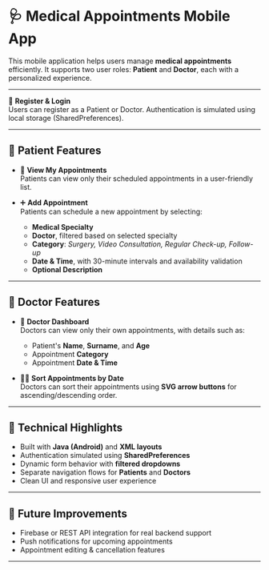 # 🩺 Medical Appointments Mobile App

This mobile application helps users manage **medical appointments** efficiently. It supports two user roles: **Patient** and **Doctor**, each with a personalized experience.

---

🔐 **Register & Login**  
  Users can register as a Patient or Doctor. Authentication is simulated using local storage (SharedPreferences).

---

## 👤 Patient Features

- 📅 **View My Appointments**  
  Patients can view only their scheduled appointments in a user-friendly list.

- ➕ **Add Appointment**  
  Patients can schedule a new appointment by selecting:
  - **Medical Specialty**
  - **Doctor**, filtered based on selected specialty
  - **Category**: _Surgery, Video Consultation, Regular Check-up, Follow-up_
  - **Date & Time**, with 30-minute intervals and availability validation
  - **Optional Description**

---

## 🩻 Doctor Features

- 🏥 **Doctor Dashboard**  
  Doctors can view only their own appointments, with details such as:
  - Patient's **Name**, **Surname**, and **Age**
  - Appointment **Category**
  - Appointment **Date & Time**

- 🔽🔼 **Sort Appointments by Date**  
  Doctors can sort their appointments using **SVG arrow buttons** for ascending/descending order.

---

## 🧠 Technical Highlights

- Built with **Java (Android)** and **XML layouts**
- Authentication simulated using **SharedPreferences**
- Dynamic form behavior with **filtered dropdowns**
- Separate navigation flows for **Patients** and **Doctors**
- Clean UI and responsive user experience

---

## 🚀 Future Improvements

- Firebase or REST API integration for real backend support
- Push notifications for upcoming appointments
- Appointment editing & cancellation features

---

